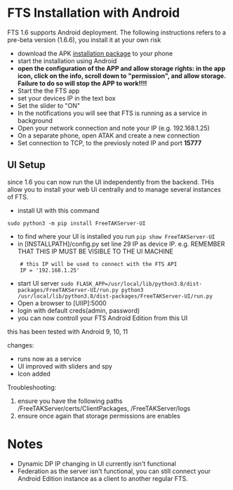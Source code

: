 # FTS Installation with Android
FTS 1.6 supports Android deployment. The following instructions refers to a pre-beta version (1.6.6), you install it at your own risk

- download the APK [installation package](https://ssna.box.com/s/qkiltrjvy30l047yg7qisdnlz2ne6zjq) to  your phone
- start the installation using Android
- **open the configuration of the APP and allow storage rights: in the app icon, click on the info, scroll down to "permission", and allow storage. Failure to do so will stop the APP to work!!!!**
- Start the the FTS app
- set your devices IP in the text box
- Set the slider to "ON"
- In the notifications you will see that FTS is running as a service in background
- Open your network connection and note your IP (e.g. 192.168.1.25)
- On a separate phone, open ATAK and create a new connection
- Set  connection to TCP, to the previosly noted IP and port **15777**

## UI Setup
since 1.6 you can now run the UI independently from the backend. THis allow you to install your web Ui centrally and to manage several instances of FTS.

- install UI with this command
```
sudo python3 -m pip install FreeTAKServer-UI
```
- to find where your UI is installed you run
```pip show FreeTAKServer-UI```
- in [INSTALLPATH]/config.py  set line 29 IP as device IP. e.g. REMEMBER THAT THIS IP MUST BE VISIBLE TO THE UI MACHINE
```
    # this IP will be used to connect with the FTS API
    IP = '192.168.1.25'
```
- start UI server
```sudo FLASK_APP=/usr/local/lib/python3.8/dist-packages/FreeTAKServer-UI/run.py python3 /usr/local/lib/python3.8/dist-packages/FreeTAKServer-UI/run.py```
- Open a browser to [UIIP]:5000
- login with default creds(admin, password)
- you can now controll your FTS Android Edition from this UI 

this has been tested with Android 9, 10, 11

changes:
- runs now as a service
- UI improved with sliders and spy
- Icon added

Troubleshooting:
1. ensure you have the following paths /FreeTAKServer/certs/ClientPackages, /FreeTAKServer/logs
2. ensure once again that storage permissions are enables

# Notes
* Dynamic DP IP changing in UI currently isn't functional
* Federation as the server isn't functional, you can still connect your Android Edition instance as a client to another regular FTS.  
